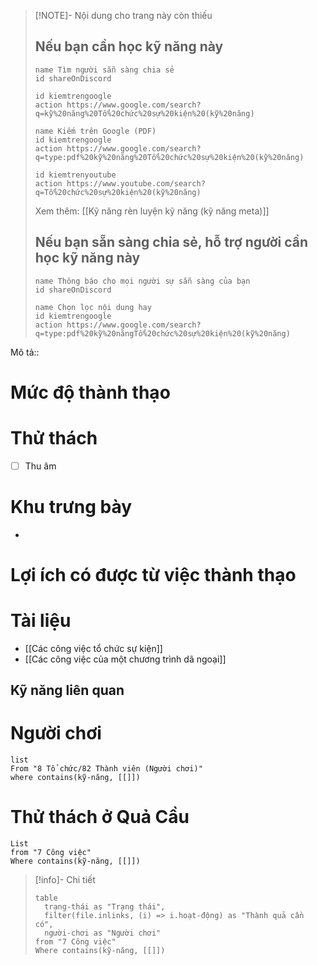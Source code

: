 > [!NOTE]- Nội dung cho trang này còn thiếu
> ## Nếu bạn cần học kỹ năng này
> ```button
> name Tìm người sẵn sàng chia sẻ
> id shareOnDiscord
> ```
> ```button
> id kiemtrengoogle
> action https://www.google.com/search?q=kỹ%20năng%20Tổ%20chức%20sự%20kiện%20(kỹ%20năng)
> ```
> ```button
> name Kiếm trên Google (PDF) 
> id kiemtrengoogle
> action https://www.google.com/search?q=type:pdf%20kỹ%20năng%20Tổ%20chức%20sự%20kiện%20(kỹ%20năng)
> ```
> ```button
> id kiemtrenyoutube
> action https://www.youtube.com/search?q=Tổ%20chức%20sự%20kiện%20(kỹ%20năng)
> ```
> Xem thêm: [[Kỹ năng rèn luyện kỹ năng (kỹ năng meta)]]
> ## Nếu bạn sẵn sàng chia sẻ, hỗ trợ người cần học kỹ năng này
> ```button
> name Thông báo cho mọi người sự sẵn sàng của bạn
> id shareOnDiscord
> ```
> ```button
> name Chọn lọc nội dung hay
> id kiemtrengoogle
> action https://www.google.com/search?q=type:pdf%20kỹ%20năngTổ%20chức%20sự%20kiện%20(kỹ%20năng)
> ```


Mô tả::
# Mức độ thành thạo
# Thử thách
- [ ] Thu âm
# Khu trưng bày
- 
# Lợi ích có được từ việc thành thạo
# Tài liệu
- [[Các công việc tổ chức sự kiện]]
- [[Các công việc của một chương trình dã ngoại]]
## Kỹ năng liên quan

# Người chơi
```dataview
list
From "8 Tổ chức/82 Thành viên (Người chơi)"
where contains(kỹ-năng, [[]])
```

# Thử thách ở Quả Cầu
```dataview 
List
from "7 Công việc"
Where contains(kỹ-năng, [[]])
```

> [!info]- Chi tiết
> ```dataview
> table 
> 	trạng-thái as "Trạng thái", 
> 	filter(file.inlinks, (i) => i.hoạt-động) as "Thành quả cần có",
> 	người-chơi as "Người chơi"
> from "7 Công việc"
> Where contains(kỹ-năng, [[]])
> ```
